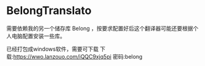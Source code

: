 # BelongTranslato 
需要依赖我的另一个储存库 Belong ，按要求配置好后这个翻译器可能还要根据个人电脑配置安装一些库。

已经打包成windows软件，需要可下载
下载:https://wwo.lanzouo.com/iQQC9xjq5pi 密码:belong
